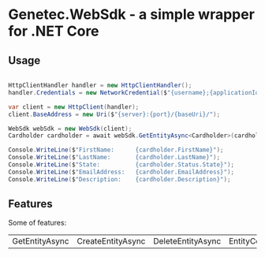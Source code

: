 # Genetec.WebSdk - a simple wrapper for .NET Core

## Usage

```c#

HttpClientHandler handler = new HttpClientHandler();
handler.Credentials = new NetworkCredential($"{username};{applicationId}", password);

var client = new HttpClient(handler);
client.BaseAddress = new Uri($"{server}:{port}/{baseUri}/");

WebSdk webSdk = new WebSdk(client);
Cardholder cardholder = await webSdk.GetEntityAsync<Cardholder>(cardholderGuid);

Console.WriteLine($"FirstName:      {cardholder.FirstName}");
Console.WriteLine($"LastName:       {cardholder.LastName}");
Console.WriteLine($"State:          {cardholder.Status.State}");
Console.WriteLine($"EmailAddress:   {cardholder.EmailAddress}");
Console.WriteLine($"Description:    {cardholder.Description}");

```

## Features
Some of features:

|    |    |    |    |
| ------ | ------ | ------ | ------ |
| GetEntityAsync | CreateEntityAsync | DeleteEntityAsync | EntityConfigurationQuery |
